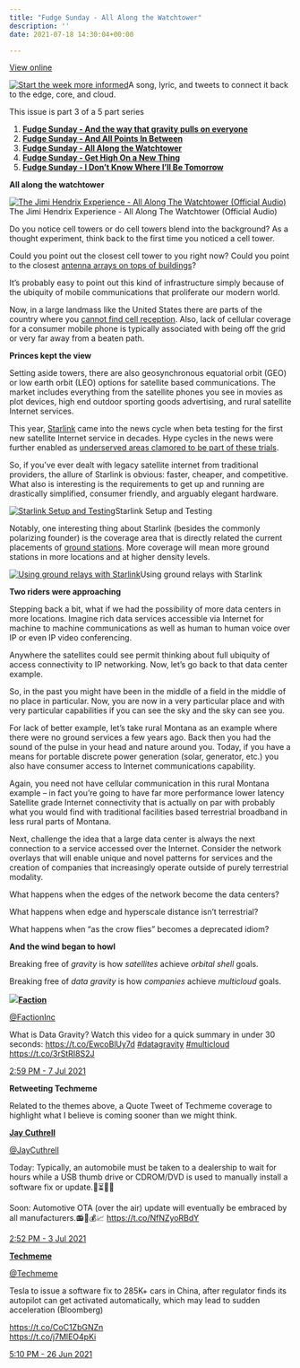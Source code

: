 ```yaml
---
title: "Fudge Sunday - All Along the Watchtower"
description: ''
date: 2021-07-18 14:30:04+00:00

---
```


[View online](https://sunday.fudge.org/issues/fudge-sunday-all-along-the-watchtower-679407?utm_campaign=Issue&utm_content=view_in_browser&utm_medium=email&utm_source=Start+the+week+more+informed)

[![Start the week more informed](https://bucketeer-e05bbc84-baa3-437e-9518-adb32be77984.s3.amazonaws.com/public/images/70414e02-f600-4ce2-8c1e-a927d2d12dc8_1200x115.png "Start the week more informed")](https://substackcdn.com/image/fetch/f_auto,q_auto:good,fl_progressive:steep/https%3A%2F%2Fbucketeer-e05bbc84-baa3-437e-9518-adb32be77984.s3.amazonaws.com%2Fpublic%2Fimages%2F70414e02-f600-4ce2-8c1e-a927d2d12dc8_1200x115.png)A song, lyric, and tweets to connect it back to the edge, core, and cloud.

This issue is part 3 of a 5 part series

1. **[Fudge Sunday - And the way that gravity pulls on everyone](https://sunday.fudge.org/issues/fudge-sunday-and-the-way-that-gravity-pulls-on-everyone-673047?utm_campaign=Start%20the%20week%20more%20informed&utm_medium=email&utm_source=Revue%20newsletter)**
2. **[Fudge Sunday - And All Points In Between](https://sunday.fudge.org/issues/fudge-sunday-and-all-points-in-between-679406?utm_campaign=Start%20the%20week%20more%20informed&utm_medium=email&utm_source=Revue%20newsletter)**
3. **[Fudge Sunday - All Along the Watchtower](https://sunday.fudge.org/issues/fudge-sunday-all-along-the-watchtower-679407?utm_campaign=Start%20the%20week%20more%20informed&utm_medium=email&utm_source=Revue%20newsletter)**
4. **[Fudge Sunday - Get High On a New Thing](https://sunday.fudge.org/issues/fudge-sunday-get-high-on-a-new-thing-679408?utm_campaign=Start%20the%20week%20more%20informed&utm_medium=email&utm_source=Revue%20newsletter)**
5. **[Fudge Sunday - I Don’t Know Where I’ll Be Tomorrow](https://sunday.fudge.org/issues/fudge-sunday-i-don-t-know-where-i-ll-be-tomorrow-679416?utm_campaign=Start%20the%20week%20more%20informed&utm_medium=email&utm_source=Revue%20newsletter)**

 **All along the watchtower**

[![The Jimi Hendrix Experience - All Along The Watchtower (Official Audio)](https://bucketeer-e05bbc84-baa3-437e-9518-adb32be77984.s3.amazonaws.com/public/images/43e10355-49d1-48c9-bf45-c14732a05c16_600x338.jpeg "The Jimi Hendrix Experience - All Along The Watchtower (Official Audio)")](https://substackcdn.com/image/fetch/f_auto,q_auto:good,fl_progressive:steep/https%3A%2F%2Fbucketeer-e05bbc84-baa3-437e-9518-adb32be77984.s3.amazonaws.com%2Fpublic%2Fimages%2F43e10355-49d1-48c9-bf45-c14732a05c16_600x338.jpeg)The Jimi Hendrix Experience - All Along The Watchtower (Official Audio)

Do you notice cell towers or do cell towers blend into the background? As a thought experiment, think back to the first time you noticed a cell tower.

Could you point out the closest cell tower to you right now? Could you point to the closest [antenna arrays on tops of buildings](https://www.extremetech.com/extreme/158342-a-rare-look-inside-an-lte-cell-site-operated-by-sprint-in-san-francisco?utm_campaign=Start%20the%20week%20more%20informed&utm_medium=email&utm_source=Revue%20newsletter)?

It’s probably easy to point out this kind of infrastructure simply because of the ubiquity of mobile communications that proliferate our modern world.

Now, in a large landmass like the United States there are parts of the country where you [cannot find cell reception](https://blog.solidsignal.com/news/fun-and-games/top-8-places-you-cant-get-cell-reception/?utm_campaign=Start%20the%20week%20more%20informed&utm_medium=email&utm_source=Revue%20newsletter). Also, lack of cellular coverage for a consumer mobile phone is typically associated with being off the grid or very far away from a beaten path.

 **Princes kept the view**

Setting aside towers, there are also geosynchronous equatorial orbit (GEO) or low earth orbit (LEO) options for satellite based communications. The market includes everything from the satellite phones you see in movies as plot devices, high end outdoor sporting goods advertising, and rural satellite Internet services.

This year, [Starlink](https://www.starlink.com?utm_campaign=Start%20the%20week%20more%20informed&utm_medium=email&utm_source=Revue%20newsletter) came into the news cycle when beta testing for the first new satellite Internet service in decades. Hype cycles in the news were further enabled as [underserved areas clamored to be part of these trials](https://arstechnica.com/information-technology/2020/10/spacex-starlink-bringing-free-internet-to-some-texas-kids-in-early-2021/?utm_campaign=Start%20the%20week%20more%20informed&utm_medium=email&utm_source=Revue%20newsletter).

So, if you’ve ever dealt with legacy satellite internet from traditional providers, the allure of Starlink is obvious: faster, cheaper, and competitive. What also is interesting is the requirements to get up and running are drastically simplified, consumer friendly, and arguably elegant hardware.

[![Starlink Setup and Testing](https://bucketeer-e05bbc84-baa3-437e-9518-adb32be77984.s3.amazonaws.com/public/images/440fd4d3-f5ef-4f03-bb8a-b1de9445fb1a_600x338.jpeg "Starlink Setup and Testing")](https://substackcdn.com/image/fetch/f_auto,q_auto:good,fl_progressive:steep/https%3A%2F%2Fbucketeer-e05bbc84-baa3-437e-9518-adb32be77984.s3.amazonaws.com%2Fpublic%2Fimages%2F440fd4d3-f5ef-4f03-bb8a-b1de9445fb1a_600x338.jpeg)Starlink Setup and Testing

Notably, one interesting thing about Starlink (besides the commonly polarizing founder) is the coverage area that is directly related the current placements of [ground stations](https://www.tesmanian.com/blogs/tesmanian-blog/spacex-is-already-setting-up-starlink-gateway-stations-around-the-world?utm_campaign=Start%20the%20week%20more%20informed&utm_medium=email&utm_source=Revue%20newsletter). More coverage will mean more ground stations in more locations and at higher density levels.

[![Using ground relays with Starlink](https://bucketeer-e05bbc84-baa3-437e-9518-adb32be77984.s3.amazonaws.com/public/images/6eb65eee-1e0a-46de-8196-f72680b7429c_600x338.jpeg "Using ground relays with Starlink")](https://substackcdn.com/image/fetch/f_auto,q_auto:good,fl_progressive:steep/https%3A%2F%2Fbucketeer-e05bbc84-baa3-437e-9518-adb32be77984.s3.amazonaws.com%2Fpublic%2Fimages%2F6eb65eee-1e0a-46de-8196-f72680b7429c_600x338.jpeg)Using ground relays with Starlink

 **Two riders were approaching**

Stepping back a bit, what if we had the possibility of more data centers in more locations. Imagine rich data services accessible via Internet for machine to machine communications as well as human to human voice over IP or even IP video conferencing.

Anywhere the satellites could see permit thinking about full ubiquity of access connectivity to IP networking. Now, let’s go back to that data center example.

So, in the past you might have been in the middle of a field in the middle of no place in particular. Now, you are now in a very particular place and with very particular capabilities if you can see the sky and the sky can see you.

For lack of better example, let’s take rural Montana as an example where there were no ground services a few years ago. Back then you had the sound of the pulse in your head and nature around you. Today, if you have a means for portable discrete power generation (solar, generator, etc.) you also have consumer access to Internet communications capability.

Again, you need not have cellular communication in this rural Montana example – in fact you’re going to have far more performance lower latency Satellite grade Internet connectivity that is actually on par with probably what you would find with traditional facilities based terrestrial broadband in less rural parts of Montana.

Next, challenge the idea that a large data center is always the next connection to a service accessed over the Internet. Consider the network overlays that will enable unique and novel patterns for services and the creation of companies that increasingly operate outside of purely terrestrial modality.

What happens when the edges of the network become the data centers?

What happens when edge and hyperscale distance isn’t terrestrial?

What happens when “as the crow flies” becomes a deprecated idiom?

 **And the wind began to howl**

Breaking free of *gravity* is how *satellites* achieve *orbital shell* goals.

Breaking free of *data gravity* is how *companies* achieve *multicloud* goals.

[![](https://bucketeer-e05bbc84-baa3-437e-9518-adb32be77984.s3.amazonaws.com/public/images/184323d4-0cb3-4a4b-8c8c-5399c6995a8a_600x338.jpeg)](https://substackcdn.com/image/fetch/f_auto,q_auto:good,fl_progressive:steep/https%3A%2F%2Fbucketeer-e05bbc84-baa3-437e-9518-adb32be77984.s3.amazonaws.com%2Fpublic%2Fimages%2F184323d4-0cb3-4a4b-8c8c-5399c6995a8a_600x338.jpeg)**[Faction](https://twitter.com/FactionInc/status/1412848841469145094)**

[@FactionInc](https://twitter.com/FactionInc/status/1412848841469145094)

What is Data Gravity? Watch this video for a quick summary in under 30 seconds: <https://t.co/EwcoBlUy7d> [#datagravity](https://twitter.com/search?q=%23datagravity "#datagravity") [#multicloud](https://twitter.com/search?q=%23multicloud "#multicloud") <https://t.co/3rStRI8S2J>

 [2:59 PM - 7 Jul 2021](https://twitter.com/FactionInc/status/1412848841469145094)

 **Retweeting Techmeme**

Related to the themes above, a Quote Tweet of Techmeme coverage to highlight what I believe is coming sooner than we might think.

**[Jay Cuthrell](https://web.archive.org/web/20230000000000*/https://twitter.com/jaycuthrell/status/1409177507606188032)**

[@JayCuthrell](https://web.archive.org/web/20230000000000*/https://twitter.com/jaycuthrell/status/1409177507606188032)

Today: Typically, an automobile must be taken to a dealership to wait for hours while a USB thumb drive or CDROM/DVD is used to manually install a software fix or update.🚗⏳🔧💸  
  
Soon: Automotive OTA (over the air) update will eventually be embraced by all manufacturers.📻🚗💰📈 <https://t.co/NfNZyoRBdY>

 [2:52 PM - 3 Jul 2021](https://web.archive.org/web/20230000000000*/https://twitter.com/jaycuthrell/status/1409177507606188032)

**[Techmeme](https://twitter.com/Techmeme/status/1408895576955973632)**

[@Techmeme](https://twitter.com/Techmeme/status/1408895576955973632)

Tesla to issue a software fix to 285K+ cars in China, after regulator finds its autopilot can get activated automatically, which may lead to sudden acceleration (Bloomberg)  
  
<https://t.co/CoC1ZbGNZn>  
<https://t.co/j7MlEO4pKi>

 [5:10 PM - 26 Jun 2021](https://twitter.com/Techmeme/status/1408895576955973632)



